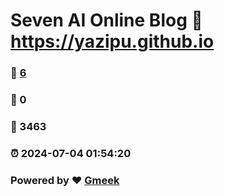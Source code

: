 # Seven AI Online Blog :link: https://yazipu.github.io 
### :page_facing_up: [6](https://yazipu.github.io/tag.html) 
### :speech_balloon: 0 
### :hibiscus: 3463 
### :alarm_clock: 2024-07-04 01:54:20 
### Powered by :heart: [Gmeek](https://github.com/Meekdai/Gmeek)
